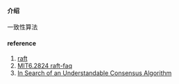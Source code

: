 #### 介绍

一致性算法



#### reference

1. [raft ](https://raft.github.io/)
2. [MIT6.2824 raft-faq](https://pdos.csail.mit.edu/6.824/papers/raft-faq.txt)
2. [In Search of an Understandable Consensus Algorithm](https://web.stanford.edu/~ouster/cgi-bin/papers/raft-atc14)

